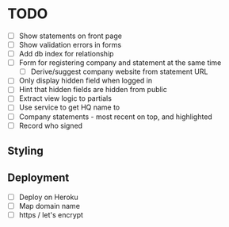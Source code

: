 # TODO

- [ ] Show statements on front page
- [ ] Show validation errors in forms
- [ ] Add db index for relationship
- [ ] Form for registering company and statement at the same time
  - [ ] Derive/suggest company website from statement URL
- [ ] Only display hidden field when logged in
- [ ] Hint that hidden fields are hidden from public
- [ ] Extract view logic to partials
- [ ] Use service to get HQ name to
- [ ] Company statements - most recent on top, and highlighted
- [ ] Record who signed

## Styling

## Deployment
- [ ] Deploy on Heroku
- [ ] Map domain name
- [ ] https / let's encrypt
